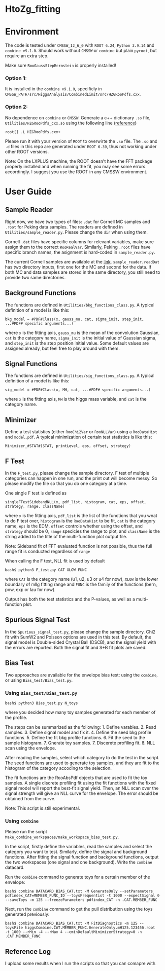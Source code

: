 # HtoZg_fitting

# Environment
The code is tested under `CMSSW_12_6_0` with `ROOT 6.24`, `Python 3.9.14` and `combine v9.1.0`. 
Should work without `CMSSW` or `combine` but plain `pyroot`, but require an extra step.

Make sure `RooGaussStepBernstein` is properly installed!

### Option 1: 
  It is installed in the `combine v9.1.0`, specificly in `CMSSW_PATH/src/HiggsAnalysis/CombinedLimit/src/HZGRooPdfs.cxx`.

### Option 2: 
  No dependence on `combine` or `CMSSW`. Generate a c++ dictionary `.so` file, `Utilities/HZGRooPdfs_cxx.so` using the following line ([reference](https://root.cern/manual/io_custom_classes/#generating-dictionaries))
  ```
  root[] .L HZGRooPdfs.cxx+
  ```
Please run it with your version of `ROOT` to overwirte the `.so` file. The `.so` and `.d` files in this repo are generated under `ROOT 6.30`, thus not working under other ROOT versions.

Note: On the LXPLUS machine, the ROOT doesn't have the FFT package properly installed and when running the fit, you may see some errors accordingly. I suggest you use the ROOT in any CMSSW environment. 

# User Guide

## Sample Reader
Right now, we have two types of files: `.dat` for Cornell MC samples and `.root` for Peking data samples. The readers are defined in `Utilities/sample_reader.py`. Please change the `dir` when using them.

Cornell `.dat` files have specific columns for relevant variables, make sure assign them to the correct `RooRealVar`. Similarly, Peking `.root` files have specific branch names, the asignment is hard-coded in `sample_reader.py`.

The current Cornell samples are available at the [link](https://cernbox.cern.ch/s/EIUbbYia6JCpfC6). `sample_reader.readDat` has two directory inputs, first one for the MC and second for the data. If both MC and data samples are stored in the same directory, you still need to provide two same directories.

## Background Functions
The functions are defined in `Utilities/bkg_functions_class.py`. A typical definition of a model is like this: 
```
bkg_model = #PDF#Class(x, gauss_mu, cat, sigma_init, step_init, ...#PDF# specific arguments...)
```
where `x` is the fitting axis, `gauss_mu` is the mean of the convolution Gaussian, `cat` is the category name, `sigma_init` is the initial value of Gaussian sigma, and `step_init` is the step position initial value. Some default values are assigned already, but feel free to play around with them.

## Signal Functions
The functions are defined in `Utilities/sig_functions_class.py`. A typical definition of a model is like this:
```
sig_model = #PDF#Class(x, MH, cat, ...#PDF# specific arguments...)
```
where `x` is the fitting axis, `MH` is the higgs mass variable, and `cat` is the category name.

## Minimizer
Define a test statistics (either `RooChi2Var` or `RooNLLVar`) using a `RooDataHist` and `model.pdf`. A typical minimization of certain test statistics is like this:
```
Minimizer_#STAT#(STAT, printLevel, eps, offset, strategy)
```

## F Test
In the `F_test.py`, please change the sample directory. F test of multiple categories can happen in one run, and the print out will become messy. So please modify the file so that you do one category at a time. 

One single F test is defined as
```
singleFTestSidebandNLL(x, pdf_list, histogram, cat, eps, offset, strategy, range, className)
```
where `x` is the fitting axis, `pdf_list` is the list of the functions that you wnat to do F test over, `histogram` is the `RooDataHist` to be fit, `cat` is the category name, `eps` is the EDM, `offset` controls whether using the offset, and `strategy` should be 0, `range` specicies the range to plot, and `className` is the string added to the title of the multi-function plot output file.

Note: Sideband fit of FFT evaluated function is not possible, thus the full range fit is conducted regardless of `range` 

When calling the F test, NLL fit is used by default
```
bash$ python3 F_test.py CAT XLOW FUNC
```
where `CAT` is the category name (u1, u2, u3 or u4 for now), `XLOW` is the lower boundary of mllg fitting range and `FUNC` is the family of the functions (bern, pow, exp or lau for now).

Output has both the test statistics and the P-values, as well as a multi-function plot.

## Spurious Signal Test
In the `Spurious_signal_test.py`, please change the sample directory. Chi2 fit with SumW2 and Poisson options are used in this test. By default, the signal model is Double-sided Crystal Ball (DSCB), and the signal yield with the errors are reported. Both the signal fit and S+B fit plots are saved.

## Bias Test
Two approaches are available for the envelope bias test: using the `combine`, or using `Bias_test/Bias_test.py`. 
### Using `Bias_test/Bias_test.py`
```
bash$ python3 Bias_test.py N_toys
```
where you decided how many toy samples generated for each member of the profile.

The steps can be summarized as the following: 1. Define varables. 2. Read samples. 3. Define signal model and fix it. 4. Define the seed bkg profile functions. 5. Define the fit bkg profile functions. 6. Fit the seed to the sample histogram. 7. Gnerate toy samples. 7. Discerete profiling fit. 8. NLL scan using the envelope.

After reading the samples, select which category to do the test in the script. The seed functions are used to generate toy samples, and they are fit to the histogram of the category accoding to the selection. 

The fit functions are the RooAbsPdf objects that are used to fit the toy samples. A single discrete profiling fit using the fit functions with the fixed signal model will report the best-fit signal yield. Then, an NLL scan over the signal strength will give an NLL curve for the envelope. The error should be obtained from the curve.

Note: This script is still experimental. 

### Using `combine`
Please run the script `Make_combine_workspaces/make_workspace_bias_test.py`.

In the script, firstly define the variables, read the samples and select the category you want to test. Similarly, define the signal and background functions. After fitting the signal function and background functions, output the two workspaces (one signal and one background). Write the `combine` datacard.

Run the `combine` command to generate toys for a certain member of the envelope:
```
bash$ combine DATACARD_BIAS_CAT.txt -M GenerateOnly --setParameters pdfindex_CAT=MEMBER_FUNC_ID --toysFrequentist -t 1000 --expectSignal 0 --saveToys -m 125 --freezeParameters pdfindex_CAT -n .CAT.MEMBER_FUNC
```
Next, run the `combine` command to get the pull distribution using the toys generated previously:
```
bash$ combine DATACARD_BIAS_CAT.txt -M FitDiagnostics -m 125 --toysFile higgsCombine.CAT.MEMBER_FUNC.GenerateOnly.mH125.123456.root  -t 1000 --rMin -4 --rMax 4 --cminDefaultMinimizerStrategy=0 -n .CAT.MEMBER_FUNC
```

## Reference Log
I upload some results when I run the scripts so that you can comapre with.

